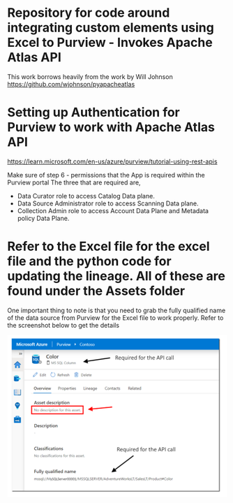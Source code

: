 # Repository for code around integrating custom elements using Excel to Purview - Invokes Apache Atlas API


This work borrows heavily from the work by Will Johnson
https://github.com/wjohnson/pyapacheatlas

# Setting up Authentication for Purview to work with Apache Atlas API
https://learn.microsoft.com/en-us/azure/purview/tutorial-using-rest-apis

Make sure of step 6 - permissions that the App is required within the Purview portal
The three that are required are,
* Data Curator role to access Catalog Data plane.
* Data Source Administrator role to access Scanning Data plane.
* Collection Admin role to access Account Data Plane and Metadata policy Data Plane.

# Refer to the Excel file for the excel file and the python code for updating the lineage. All of these are found under the Assets folder

One important thing to note is that you need to grab the fully qualified name of the data source from Purview for the Excel file to work properly. Refer to the screenshot below to get the details

![API Call](https://github.com/ujvalgandhi1/ApacheAtlasIntegrationwithPurview/blob/main/Assets/APICall.png)


